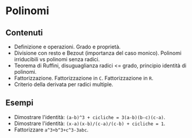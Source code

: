 # Polinomi

## Contenuti

- Definizione e operazioni. Grado e proprietà. 
- Divisione con resto e Bezout (importanza del caso monico). Polinomi irriducibili vs polinomi senza radici.
- Teorema di Ruffini, disuguaglianza radici <= grado, principio identità di polinomi.
- Fattorizzazione. Fattorizzazione in `C`. Fattorizzazione in `R`.
- Criterio della derivata per radici multiple.

## Esempi

- Dimostrare l'identità: `(a-b)^3 + cicliche = 3(a-b)(b-c)(c-a)`.
- Dimostrare l'identità: `(x-a)(x-b)/(c-a)/(c-b) + cicliche = 1`.
- Fattorizzare `a^3+b^3+c^3-3abc`.
